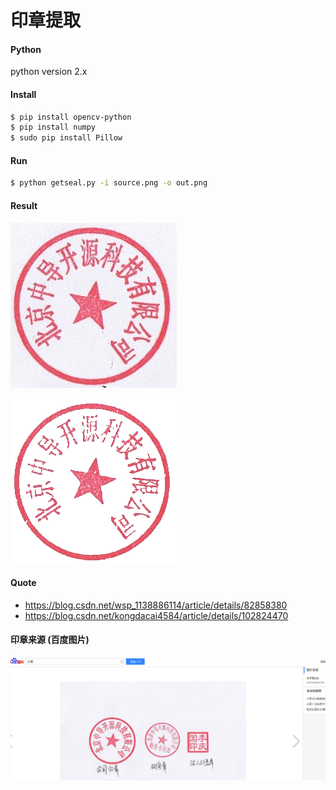 # 印章提取

#### Python

python version 2.x

#### Install

```bash
$ pip install opencv-python
$ pip install numpy
$ sudo pip install Pillow
```

#### Run

```bash
$ python getseal.py -i source.png -o out.png
```

#### Result

![233](source.png)

![out](out.png)

#### Quote

- https://blog.csdn.net/wsp_1138886114/article/details/82858380
- https://blog.csdn.net/kongdacai4584/article/details/102824470



#### 印章来源 (百度图片)

![tp](ly.png)